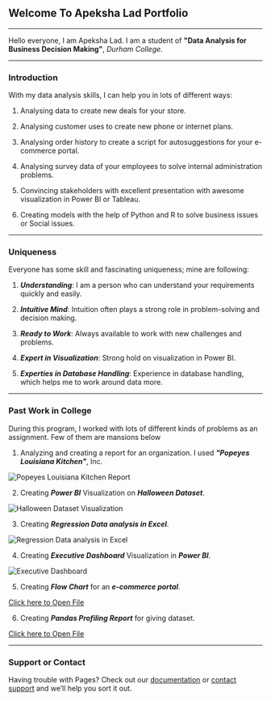 ## Welcome To Apeksha Lad Portfolio
---

Hello everyone, I am Apeksha Lad. I am a student of **"Data Analysis for Business Decision Making"**, _Durham College_.

---
### Introduction


With my data analysis skills, I can help you in lots of different ways:

  1. Analysing data to create new deals for your store.

  2. Analysing customer uses to create new phone or internet plans.

  3. Analysing order history to create a script for autosuggestions for your e-commerce portal.

  4. Analysing survey data of your employees to solve internal administration problems.

  5. Convincing stakeholders with excellent presentation with awesome visualization in Power BI or Tableau. 

  6. Creating models with the help of Python and R to solve business issues or Social issues.


---

### Uniqueness 


Everyone has some skill and fascinating uniqueness; mine are following:

  1. **_Understanding_**: I am a person who can understand your requirements quickly and easily.
  
  2. **_Intuitive Mind_**: Intuition often plays a strong role in problem-solving and decision making.
  
  3. **_Ready to Work_**: Always available to work with new challenges and problems.
  
  4. **_Expert in Visualization_**: Strong hold on visualization in Power BI.

  5. **_Experties in Database Handling_**: Experience in database handling, which helps me to work around data more.


---

### Past Work in College


During this program, I worked with lots of different kinds of problems as an assignment. Few of them are mansions below 

1. Analyzing and creating a report for an organization. I used _**"Popeyes Louisiana Kitchen"**_, Inc. 

![Popeyes Louisiana Kitchen Report](https://apekshalad10.github.io/Apeksha_Lad_Portfolio/1.png "Popeyes Louisiana Kitchen")

2. Creating **_Power BI_** Visualization on **_Halloween Dataset_**. 

![Halloween Dataset Visualization](https://apekshalad10.github.io/Apeksha_Lad_Portfolio/2.png "Halloween Dataset Visualization")

3. Creating _**Regression Data analysis in Excel**_. 

![Regression Data analysis in Excel](https://apekshalad10.github.io/Apeksha_Lad_Portfolio/3.png "Regression Data analysis in Excel")

4. Creating **_Executive Dashboard_** Visualization in **_Power BI_**. 

![Executive Dashboard](https://apekshalad10.github.io/Apeksha_Lad_Portfolio/4.png "Executive Dashboard")

5. Creating **_Flow Chart_** for an **_e-commerce portal_**. 

[Click here to Open File](https://apekshalad10.github.io/Apeksha_Lad_Portfolio/5.pdf)

6. Creating **_Pandas Profiling Report_** for giving dataset. 

[Click here to Open File](https://apekshalad10.github.io/Apeksha_Lad_Portfolio/6.html)

---
### Support or Contact

Having trouble with Pages? Check out our [documentation](https://docs.github.com/categories/github-pages-basics/) or [contact support](https://support.github.com/contact) and we’ll help you sort it out.
